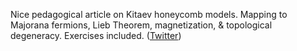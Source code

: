 
Nice pedagogical article on Kitaev honeycomb models. Mapping to Majorana fermions, Lieb Theorem, magnetization, & topological degeneracy. Exercises included. ([Twitter](https://twitter.com/JoshuahHeath/status/1275436379804012544))
